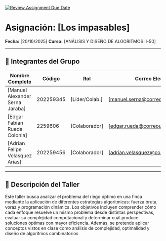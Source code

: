 [![Review Assignment Due Date](https://classroom.github.com/assets/deadline-readme-button-22041afd0340ce965d47ae6ef1cefeee28c7c493a6346c4f15d667ab976d596c.svg)](https://classroom.github.com/a/GxFB-nwe)

# Asignación: [Los impasables]

**Fecha:** [20/10/2025]
**Curso:** [ANÁLISIS Y DISEÑO DE ALGORITMOS II-50]

---

## 👥 Integrantes del Grupo

| Nombre Completo       | Código  | Rol            | Correo Electrónico       |
|-----------------------|---------|----------------|--------------------------|
| [Manuel Alexander Serna Jaraba]        | 202259345  | [Líder/Colab.] | [manuel.serna@correounivalle.edu.co]|
| [Edgar Fabian Rueda Colonia]        | 2259606  | [Colaborador]  | [edgar.rueda@correounivalle.edu.co]|
| [Adrian Felipe Velasquez Arias]        | 202259456  | [Colaborador]  | [adrian.velasquez@correounivalle.edu.co]|

---

## 📌 Descripción del Taller
Este taller busca analizar el problema del riego óptimo en una finca mediante la aplicación de diferentes estrategias algorítmicas: fuerza bruta, voraz y programación dinámica. Los objetivos incluyen comprender cómo cada enfoque resuelve un mismo problema desde distintas perspectivas, evaluar su complejidad computacional y determinar cuál produce soluciones óptimas con mayor eficiencia. Además, se pretende aplicar conceptos vistos en clase como análisis de complejidad, optimalidad y diseño de algoritmos combinatorios.
